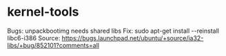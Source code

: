 kernel-tools
============

Bugs: unpackbootimg needs shared libs
Fix: sudo apt-get install --reinstall libc6-i386
Source: https://bugs.launchpad.net/ubuntu/+source/ia32-libs/+bug/852101?comments=all
